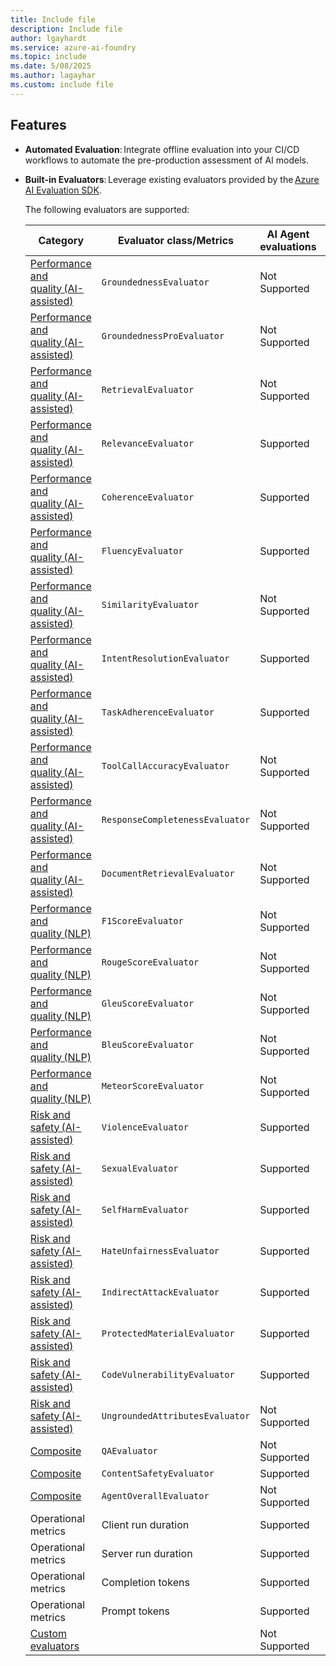 ```yaml
---
title: Include file
description: Include file
author: lgayhardt
ms.service: azure-ai-foundry
ms.topic: include
ms.date: 5/08/2025
ms.author: lagayhar
ms.custom: include file
---
```


## Features

- **Automated Evaluation**: Integrate offline evaluation into your CI/CD workflows to automate the pre-production assessment of AI models.

- **Built-in Evaluators**: Leverage existing evaluators provided by the [Azure AI Evaluation SDK](../how-to/develop/evaluate-sdk.md).

    The following evaluators are supported:

    | Category | Evaluator class/Metrics | AI Agent evaluations | GenAI evaluations |
    |--|--|--|--|
    | [Performance and quality (AI-assisted)](../how-to/develop/evaluate-sdk.md#performance-and-quality-evaluators) | `GroundednessEvaluator` | Not Supported | Supported |
    | [Performance and quality (AI-assisted)](../how-to/develop/evaluate-sdk.md#performance-and-quality-evaluators) | `GroundednessProEvaluator` | Not Supported | Supported |
    | [Performance and quality (AI-assisted)](../how-to/develop/evaluate-sdk.md#performance-and-quality-evaluators) | `RetrievalEvaluator` | Not Supported | Supported |
    | [Performance and quality (AI-assisted)](../how-to/develop/evaluate-sdk.md#performance-and-quality-evaluators) | `RelevanceEvaluator` | Supported | Supported |
    | [Performance and quality (AI-assisted)](../how-to/develop/evaluate-sdk.md#performance-and-quality-evaluators) | `CoherenceEvaluator` | Supported | Supported |
    | [Performance and quality (AI-assisted)](../how-to/develop/evaluate-sdk.md#performance-and-quality-evaluators) | `FluencyEvaluator` | Supported | Supported |
    | [Performance and quality (AI-assisted)](../how-to/develop/evaluate-sdk.md#performance-and-quality-evaluators) | `SimilarityEvaluator` | Not Supported | Supported |
    | [Performance and quality (AI-assisted)](../how-to/develop/evaluate-sdk.md#performance-and-quality-evaluators) | `IntentResolutionEvaluator` | Supported | Supported |
    | [Performance and quality (AI-assisted)](../how-to/develop/evaluate-sdk.md#performance-and-quality-evaluators) | `TaskAdherenceEvaluator` | Supported | Supported |
    | [Performance and quality (AI-assisted)](../how-to/develop/evaluate-sdk.md#performance-and-quality-evaluators) | `ToolCallAccuracyEvaluator` | Not Supported | Not Supported |
    | [Performance and quality (AI-assisted)](../how-to/develop/evaluate-sdk.md#performance-and-quality-evaluators) | `ResponseCompletenessEvaluator` | Not Supported | Supported |
    | [Performance and quality (AI-assisted)](../how-to/develop/evaluate-sdk.md#performance-and-quality-evaluators) | `DocumentRetrievalEvaluator` | Not Supported | Not Supported |
    | [Performance and quality (NLP)](../how-to/develop/evaluate-sdk.md#performance-and-quality-evaluators) | `F1ScoreEvaluator` | Not Supported | Supported |
    | [Performance and quality (NLP)](../how-to/develop/evaluate-sdk.md#performance-and-quality-evaluators) | `RougeScoreEvaluator` | Not Supported | Not Supported |
    | [Performance and quality (NLP)](../how-to/develop/evaluate-sdk.md#performance-and-quality-evaluators) | `GleuScoreEvaluator` | Not Supported | Supported |
    | [Performance and quality (NLP)](../how-to/develop/evaluate-sdk.md#performance-and-quality-evaluators) | `BleuScoreEvaluator ` | Not Supported | Supported |
    | [Performance and quality (NLP)](../how-to/develop/evaluate-sdk.md#performance-and-quality-evaluators) | `MeteorScoreEvaluator` | Not Supported | Supported |
    | [Risk and safety (AI-assisted)](../how-to/develop/evaluate-sdk.md#risk-and-safety-evaluators-preview) | `ViolenceEvaluator` | Supported | Supported |
    | [Risk and safety (AI-assisted)](../how-to/develop/evaluate-sdk.md#risk-and-safety-evaluators-preview) | `SexualEvaluator` | Supported | Supported |
    | [Risk and safety (AI-assisted)](../how-to/develop/evaluate-sdk.md#risk-and-safety-evaluators-preview) | `SelfHarmEvaluator` | Supported | Supported |
    | [Risk and safety (AI-assisted)](../how-to/develop/evaluate-sdk.md#risk-and-safety-evaluators-preview) | `HateUnfairnessEvaluator` | Supported | Supported |
    | [Risk and safety (AI-assisted)](../how-to/develop/evaluate-sdk.md#risk-and-safety-evaluators-preview) | `IndirectAttackEvaluator` | Supported | Supported |
    | [Risk and safety (AI-assisted)](../how-to/develop/evaluate-sdk.md#risk-and-safety-evaluators-preview) | `ProtectedMaterialEvaluator` | Supported | Supported |
    | [Risk and safety (AI-assisted)](../how-to/develop/evaluate-sdk.md#risk-and-safety-evaluators-preview) | `CodeVulnerabilityEvaluator` | Supported | Supported |
    | [Risk and safety (AI-assisted)](../how-to/develop/evaluate-sdk.md#risk-and-safety-evaluators-preview) | `UngroundedAttributesEvaluator` | Not Supported | Supported |
    | [Composite](../how-to/develop/evaluate-sdk.md#composite-evaluators) | `QAEvaluator` | Not Supported | Supported |
    | [Composite](../how-to/develop/evaluate-sdk.md#composite-evaluators) | `ContentSafetyEvaluator` | Supported | Supported |
    | [Composite](../how-to/develop/evaluate-sdk.md#composite-evaluators) | `AgentOverallEvaluator` | Not Supported | Not Supported |
    | Operational metrics | Client run duration | Supported | Not Supported |
    | Operational metrics | Server run duration | Supported | Not Supported |
    | Operational metrics | Completion tokens | Supported | Not Supported |
    | Operational metrics | Prompt tokens | Supported | Not Supported |
    | [Custom evaluators](../how-to/develop/evaluate-sdk.md#custom-evaluators) |  | Not Supported | Not Supported |

